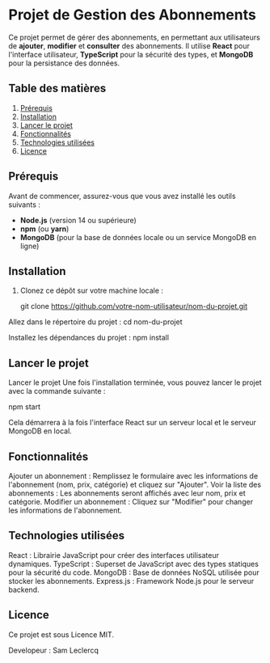 # Projet de Gestion des Abonnements

Ce projet permet de gérer des abonnements, en permettant aux utilisateurs de **ajouter**, **modifier** et **consulter** des abonnements. Il utilise **React** pour l'interface utilisateur, **TypeScript** pour la sécurité des types, et **MongoDB** pour la persistance des données. 

## Table des matières

1. [Prérequis](#prérequis)
2. [Installation](#installation)
3. [Lancer le projet](#lancer-le-projet)
4. [Fonctionnalités](#fonctionnalités)
5. [Technologies utilisées](#technologies-utilisées)
5. [Licence](#licence)


## Prérequis

Avant de commencer, assurez-vous que vous avez installé les outils suivants :

- **Node.js** (version 14 ou supérieure)
- **npm** (ou **yarn**)
- **MongoDB** (pour la base de données locale ou un service MongoDB en ligne)

## Installation

1. Clonez ce dépôt sur votre machine locale :

   
   git clone https://github.com/votre-nom-utilisateur/nom-du-projet.git

Allez dans le répertoire du projet :
cd nom-du-projet

Installez les dépendances du projet :
npm install

## Lancer le projet

Lancer le projet
Une fois l'installation terminée, vous pouvez lancer le projet avec la commande suivante :

npm start

Cela démarrera à la fois l'interface React sur un serveur local et le serveur MongoDB en local.

## Fonctionnalités

Ajouter un abonnement : Remplissez le formulaire avec les informations de l'abonnement (nom, prix, catégorie) et cliquez sur "Ajouter".
Voir la liste des abonnements : Les abonnements seront affichés avec leur nom, prix et catégorie.
Modifier un abonnement : Cliquez sur "Modifier" pour changer les informations de l'abonnement.


## Technologies utilisées

React : Librairie JavaScript pour créer des interfaces utilisateur dynamiques.
TypeScript : Superset de JavaScript avec des types statiques pour la sécurité du code.
MongoDB : Base de données NoSQL utilisée pour stocker les abonnements.
Express.js : Framework Node.js pour le serveur backend.

## Licence

Ce projet est sous Licence MIT.

Developeur : Sam Leclercq

